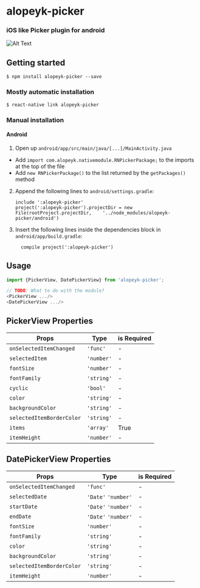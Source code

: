 
# alopeyk-picker

### iOS like Picker plugin for android

![Alt Text](https://i.imgur.com/DAST9A0.gif)


## Getting started

`$ npm install alopeyk-picker --save`

### Mostly automatic installation

`$ react-native link alopeyk-picker`

### Manual installation

#### Android

1. Open up `android/app/src/main/java/[...]/MainActivity.java`
  - Add `import com.alopeyk.nativemodule.RNPickerPackage;` to the imports at the top of the file
  - Add `new RNPickerPackage()` to the list returned by the `getPackages()` method
2. Append the following lines to `android/settings.gradle`:
  	```
  	include ':alopeyk-picker'
  	project(':alopeyk-picker').projectDir = new File(rootProject.projectDir, 	'../node_modules/alopeyk-picker/android')
  	```
3. Insert the following lines inside the dependencies block in `android/app/build.gradle`:
  	```
      compile project(':alopeyk-picker')
  	```


## Usage
```javascript
import {PickerView, DatePickerView} from 'alopeyk-picker';

// TODO: What to do with the module?
<PickerView .../>
<DatePickerView .../>
```
  

## PickerView Properties


|Props   	             	|Type                   |is Required  |
|---------------------------|-----------------------|-------------|
|`onSelectedItemChanged`	|`'func'`           	|-            |
|`selectedItem`				|`'number'`				|-            |
|`fontSize`					|`'number'`            	|-            |
|`fontFamily`				|`'string'`            	|-            |
|`cyclic`					|`'bool'`            	|-            |
|`color`					|`'string'`            	|-            |
|`backgroundColor`			|`'string'`            	|-            |
|`selectedItemBorderColor`	|`'string'`            	|-            |
|`items`					|`'array'`            	|True         |
|`itemHeight`				|`'number'`            	|-            |


## DatePickerView Properties


|Props                		|Type                   |is Required  |
|---------------------------|-----------------------|-------------|
|`onSelectedItemChanged`	|`'func'`           	|-            |
|`selectedDate`				|`'Date'` `'number'`	|-            |
|`startDate`				|`'Date'` `'number'`	|-            |
|`endDate`					|`'Date'` `'number'`	|-            |
|`fontSize`					|`'number'`            	|-            |
|`fontFamily`				|`'string'`            	|-            |
|`color`					|`'string'`            	|-            |
|`backgroundColor`			|`'string'`            	|-            |
|`selectedItemBorderColor`	|`'string'`            	|-            |
|`itemHeight`				|`'number'`            	|-            |

